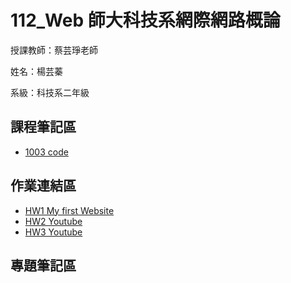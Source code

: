 # 112_Web 師大科技系網際網路概論

授課教師：蔡芸琤老師

姓名：楊芸蓁

系級：科技系二年級

## 課程筆記區
*  [1003 code](https://github.com/41171119H/Web/blob/main/1003)
## 作業連結區
*  [HW1 My first Website](https://41171119h.github.io/my_web/)
*  [HW2 Youtube](https://youtu.be/BTegbxXuCH4)
*  [HW3 Youtube](https://youtu.be/otQBDNPEltc)
## 專題筆記區
